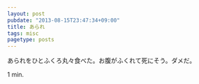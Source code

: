 ```yaml
---
layout: post
pubdate: "2013-08-15T23:47:34+09:00"
title: あられ
tags: misc
pagetype: posts
---
```

あられをひとふくろ丸々食べた。お腹がふくれて死にそう。ダメだ。

1 min.


